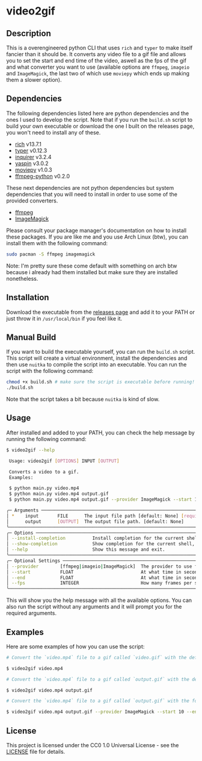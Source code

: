 # video2gif

## Description

This is a overengineered python CLI that uses `rich` and `typer` to make itself fancier than it should be.  It converts any video file to a gif file and allows you to set the start and end time of the video, aswell as the fps of the gif and what converter you want to use (available options are `ffmpeg`, `imageio` and `ImageMagick`, the last two of which use `moviepy` which ends up making them a slower option).

## Dependencies

The following dependencies listed here are python dependencies and the ones I used to develop the script. Note that if you run the `build.sh` script to build your own executable or download the one I built on the releases page, you won't need to install any of these.

- [rich](https://pypi.org/project/rich/) v13.7.1
- [typer](https://pypi.org/project/typer/) v0.12.3
- [inquirer](https://pypi.org/project/inquirer/) v3.2.4
- [yaspin](https://pypi.org/project/yaspin/) v3.0.2
- [moviepy](https://pypi.org/project/moviepy/) v1.0.3
- [ffmpeg-python](https://pypi.org/project/ffmpeg-python/) v0.2.0

These next dependencies are not python dependencies but system dependencies that you will need to install in order to use some of the provided converters.

- [ffmpeg](https://ffmpeg.org/)
- [ImageMagick](https://imagemagick.org/index.php)

Please consult your package manager's documentation on how to install these packages. If you are like me and you use Arch Linux (btw), you can install them with the following command:

```bash
sudo pacman -S ffmpeg imagemagick
```

Note: I'm pretty sure these come default with something on arch btw because i already had them installed but make sure they are installed nonetheless.

## Installation

Download the executable from the [releases page](https://github.com/GustavoWidman/video2gif/releases/) and add it to your PATH or just throw it in `/usr/local/bin` if you feel like it.

## Manual Build

If you want to build the executable yourself, you can run the `build.sh` script. This script will create a virtual environment, install the dependencies and then use `nuitka` to compile the script into an executable. You can run the script with the following command:

```bash
chmod +x build.sh # make sure the script is executable before running!
./build.sh
```

Note that the script takes a bit because `nuitka` is kind of slow.

## Usage

After installed and added to your PATH, you can check the help message by running the following command:

```bash
$ video2gif --help

 Usage: video2gif [OPTIONS] INPUT [OUTPUT]

 Converts a video to a gif.
 Examples:

 $ python main.py video.mp4
 $ python main.py video.mp4 output.gif
 $ python main.py video.mp4 output.gif --provider ImageMagick --start 10 --end 20 --fps 15

╭─ Arguments ──────────────────────────────────────────────────────────────────────────────────────────────────────────────────╮
│ *    input       FILE      The input file path [default: None] [required]                                                    │
│      output      [OUTPUT]  The output file path. [default: None]                                                             │
╰──────────────────────────────────────────────────────────────────────────────────────────────────────────────────────────────╯
╭─ Options ────────────────────────────────────────────────────────────────────────────────────────────────────────────────────╮
│ --install-completion          Install completion for the current shell.                                                      │
│ --show-completion             Show completion for the current shell, to copy it or customize the installation.               │
│ --help                        Show this message and exit.                                                                    │
╰──────────────────────────────────────────────────────────────────────────────────────────────────────────────────────────────╯
╭─ Optional Settings ──────────────────────────────────────────────────────────────────────────────────────────────────────────╮
│ --provider        [ffmpeg|imageio|ImageMagick]  The provider to use for the conversion. [default: ffmpeg]                    │
│ --start           FLOAT                         At what time in seconds the gif should start. [default: 0.0]                 │
│ --end             FLOAT                         At what time in seconds the gif should end. [default: 0.0]                   │
│ --fps             INTEGER                       How many frames per second should the output have. [default: 10]             │
╰──────────────────────────────────────────────────────────────────────────────────────────────────────────────────────────────╯
```

This will show you the help message with all the available options. You can also run the script without any arguments and it will prompt you for the required arguments.

## Examples

Here are some examples of how you can use the script:


```bash
# Convert the `video.mp4` file to a gif called `video.gif` with the default settings (starts at 0 seconds, ends at the end of the video, 10 fps and uses `ffmpeg` as the converter).

$ video2gif video.mp4
```

```bash
# Convert the `video.mp4` file to a gif called `output.gif` with the default settings (starts at 0 seconds, ends at the end of the video, 10 fps and uses `ffmpeg` as the converter).

$ video2gif video.mp4 output.gif
```

```bash
# Convert the `video.mp4` file to a gif called `output.gif` with the following settings (starts at 10 seconds, ends at 20 seconds, 15 fps and uses `ImageMagick` as the converter).

$ video2gif video.mp4 output.gif --provider ImageMagick --start 10 --end 20 --fps 15
```

## License

This project is licensed under the CC0 1.0 Universal License - see the [LICENSE](LICENSE) file for details.
